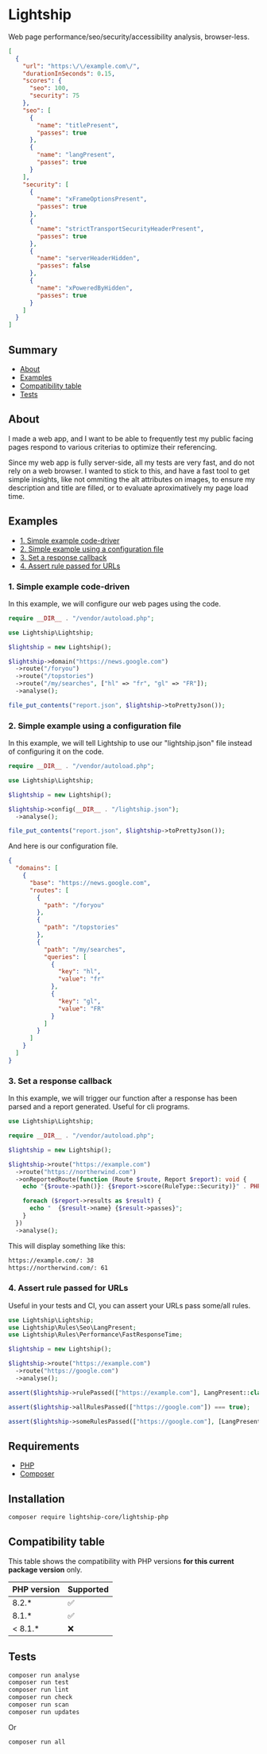 # Lightship

Web page performance/seo/security/accessibility analysis, browser-less.

```json
[
  {
    "url": "https:\/\/example.com\/",
    "durationInSeconds": 0.15,
    "scores": {
      "seo": 100,
      "security": 75
    },
    "seo": [
      {
        "name": "titlePresent",
        "passes": true
      },
      {
        "name": "langPresent",
        "passes": true
      }
    ],
    "security": [
      {
        "name": "xFrameOptionsPresent",
        "passes": true
      },
      {
        "name": "strictTransportSecurityHeaderPresent",
        "passes": true
      },
      {
        "name": "serverHeaderHidden",
        "passes": false
      },
      {
        "name": "xPoweredByHidden",
        "passes": true
      }
    ]
  }
]
```

## Summary

- [About](#about)
- [Examples](#examples)
- [Compatibility table](#compatibility-table)
- [Tests](#tests)

## About

I made a web app, and I want to be able to frequently test my public facing pages respond to various criterias to optimize their referencing.

Since my web app is fully server-side, all my tests are very fast, and do not rely on a web browser. I wanted to stick to this, and have a fast tool to get simple insights, like not ommiting the alt attributes on images, to ensure my description and title are filled, or to evaluate aproximatively my page load time.

## Examples

- [1. Simple example code-driver](#1-simple-example-code-driven)
- [2. Simple example using a configuration file](#2-simple-example-using-a-configuration-file)
- [3. Set a response callback](#3-set-a-response-callback)
- [4. Assert rule passed for URLs](#4-assert-rule-passed-for-urls)

### 1. Simple example code-driven

In this example, we will configure our web pages using the code.

```php
require __DIR__ . "/vendor/autoload.php";

use Lightship\Lightship;

$lightship = new Lightship();

$lightship->domain("https://news.google.com")
  ->route("/foryou")
  ->route("/topstories")
  ->route("/my/searches", ["hl" => "fr", "gl" => "FR"]);
  ->analyse();

file_put_contents("report.json", $lightship->toPrettyJson());
```

### 2. Simple example using a configuration file

In this example, we will tell Lightship to use our "lightship.json" file instead of configuring it on the code.

```php
require __DIR__ . "/vendor/autoload.php";

use Lightship\Lightship;

$lightship = new Lightship();

$lightship->config(__DIR__ . "/lightship.json");
  ->analyse();

file_put_contents("report.json", $lightship->toPrettyJson());
```

And here is our configuration file.

```json
{
  "domains": [
    {
      "base": "https://news.google.com",
      "routes": [
        {
          "path": "/foryou"
        },
        {
          "path": "/topstories"
        },
        {
          "path": "/my/searches",
          "queries": [
            {
              "key": "hl",
              "value": "fr"
            },
            {
              "key": "gl",
              "value": "FR"
            }
          ]
        }
      ]
    }
  ]
}
```

### 3. Set a response callback

In this example, we will trigger our function after a response has been parsed and a report generated. Useful for cli programs.

```php
use Lightship\Lightship;

require __DIR__ . "/vendor/autoload.php";

$lightship = new Lightship();

$lightship->route("https://example.com")
  ->route("https://northerwind.com")
  ->onReportedRoute(function (Route $route, Report $report): void {
    echo "{$route->path()}: {$report->score(RuleType::Security)}" . PHP_EOL;

    foreach ($report->results as $result) {
      echo "  {$result->name} {$result->passes}";
    }
  })
  ->analyse();
```

This will display something like this:

```bash
https://example.com/: 38
https://northerwind.com/: 61
```

### 4. Assert rule passed for URLs

Useful in your tests and CI, you can assert your URLs pass some/all rules.

```php
use Lightship\Lightship;
use Lightship\Rules\Seo\LangPresent;
use Lightship\Rules\Performance\FastResponseTime;

$lightship = new Lightship();

$lightship->route("https://example.com")
  ->route("https://google.com")
  ->analyse();

assert($lightship->rulePassed(["https://example.com"], LangPresent::class) === true);

assert($lightship->allRulesPassed(["https://google.com"]) === true);

assert($lightship->someRulesPassed(["https://google.com"], [LangPresent::class, FastResponseTime::class]) === true);
```

## Requirements

- [PHP](https://www.php.net/)
- [Composer](https://getcomposer.org/)

## Installation

```bash
composer require lightship-core/lightship-php
```

## Compatibility table

This table shows the compatibility with PHP versions **for this current package version** only.

| PHP version | Supported |
|-------------|-----------|
| 8.2.*       | ✅        |
| 8.1.*       | ✅        |
| < 8.1.*     | ❌        |

## Tests

```bash
composer run analyse
composer run test
composer run lint
composer run check
composer run scan
composer run updates
```

Or

```bash
composer run all
```
